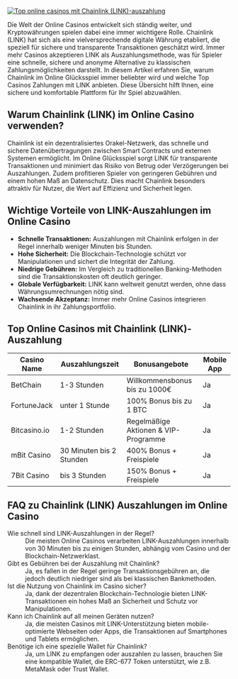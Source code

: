 [![Top online casinos mit Chainlink (LINK)-auszahlung](https://123-caf.pages.dev/gitsignup.png)](https://vrmoo.ru/Bt82HjjY)

<p>Die Welt der Online Casinos entwickelt sich ständig weiter, und Kryptowährungen spielen dabei eine immer wichtigere Rolle. Chainlink (LINK) hat sich als eine vielversprechende digitale Währung etabliert, die speziell für sichere und transparente Transaktionen geschätzt wird. Immer mehr Casinos akzeptieren LINK als Auszahlungsmethode, was für Spieler eine schnelle, sichere und anonyme Alternative zu klassischen Zahlungsmöglichkeiten darstellt. In diesem Artikel erfahren Sie, warum Chainlink im Online Glücksspiel immer beliebter wird und welche Top Casinos Zahlungen mit LINK anbieten. Diese Übersicht hilft Ihnen, eine sichere und komfortable Plattform für Ihr Spiel abzuwählen.</p>  <h2>Warum Chainlink (LINK) im Online Casino verwenden?</h2> <p>Chainlink ist ein dezentralisiertes Orakel-Netzwerk, das schnelle und sichere Datenübertragungen zwischen Smart Contracts und externen Systemen ermöglicht. Im Online Glücksspiel sorgt LINK für transparente Transaktionen und minimiert das Risiko von Betrug oder Verzögerungen bei Auszahlungen. Zudem profitieren Spieler von geringeren Gebühren und einem hohen Maß an Datenschutz. Dies macht Chainlink besonders attraktiv für Nutzer, die Wert auf Effizienz und Sicherheit legen.</p>  <h2>Wichtige Vorteile von LINK-Auszahlungen im Online Casino</h2> <ul> <li><strong>Schnelle Transaktionen:</strong> Auszahlungen mit Chainlink erfolgen in der Regel innerhalb weniger Minuten bis Stunden.</li> <li><strong>Hohe Sicherheit:</strong> Die Blockchain-Technologie schützt vor Manipulationen und sichert die Integrität der Zahlung.</li> <li><strong>Niedrige Gebühren:</strong> Im Vergleich zu traditionellen Banking-Methoden sind die Transaktionskosten oft deutlich geringer.</li> <li><strong>Globale Verfügbarkeit:</strong> LINK kann weltweit genutzt werden, ohne dass Währungsumrechnungen nötig sind.</li> <li><strong>Wachsende Akzeptanz:</strong> Immer mehr Online Casinos integrieren Chainlink in ihr Zahlungsportfolio.</li> </ul>  <h2>Top Online Casinos mit Chainlink (LINK)-Auszahlung</h2> <table> <thead> <tr> <th>Casino Name</th> <th>Auszahlungszeit</th> <th>Bonusangebote</th> <th>Mobile App</th> </tr> </thead> <tbody> <tr> <td>BetChain</td> <td>1-3 Stunden</td> <td>Willkommensbonus bis zu 1000€</td> <td>Ja</td> </tr> <tr> <td>FortuneJack</td> <td>unter 1 Stunde</td> <td>100% Bonus bis zu 1 BTC</td> <td>Ja</td> </tr> <tr> <td>Bitcasino.io</td> <td>1-2 Stunden</td> <td>Regelmäßige Aktionen & VIP-Programme</td> <td>Ja</td> </tr> <tr> <td>mBit Casino</td> <td>30 Minuten bis 2 Stunden</td> <td>400% Bonus + Freispiele</td> <td>Ja</td> </tr> <tr> <td>7Bit Casino</td> <td>bis 3 Stunden</td> <td>150% Bonus + Freispiele</td> <td>Ja</td> </tr> </tbody> </table>  <h2>FAQ zu Chainlink (LINK) Auszahlungen im Online Casino</h2> <dl> <dt>Wie schnell sind LINK-Auszahlungen in der Regel?</dt> <dd>Die meisten Online Casinos verarbeiten LINK-Auszahlungen innerhalb von 30 Minuten bis zu einigen Stunden, abhängig vom Casino und der Blockchain-Netzwerklast.</dd>  <dt>Gibt es Gebühren bei der Auszahlung mit Chainlink?</dt> <dd>Ja, es fallen in der Regel geringe Transaktionsgebühren an, die jedoch deutlich niedriger sind als bei klassischen Bankmethoden.</dd>  <dt>Ist die Nutzung von Chainlink im Casino sicher?</dt> <dd>Ja, dank der dezentralen Blockchain-Technologie bieten LINK-Transaktionen ein hohes Maß an Sicherheit und Schutz vor Manipulationen.</dd>  <dt>Kann ich Chainlink auf all meinen Geräten nutzen?</dt> <dd>Ja, die meisten Casinos mit LINK-Unterstützung bieten mobile-optimierte Webseiten oder Apps, die Transaktionen auf Smartphones und Tablets ermöglichen.</dd>  <dt>Benötige ich eine spezielle Wallet für Chainlink?</dt> <dd>Ja, um LINK zu empfangen oder auszahlen zu lassen, brauchen Sie eine kompatible Wallet, die ERC-677 Token unterstützt, wie z.B. MetaMask oder Trust Wallet.</dd> </dl>